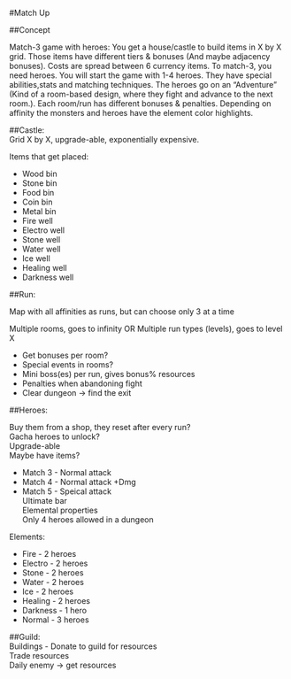 #Match Up

##Concept

Match-3 game with heroes: You get a house/castle to build items in X by X grid. Those items have different tiers & bonuses (And maybe adjacency bonuses). Costs are spread between 6 currency items. To match-3, you need heroes. You will start the game with 1-4 heroes. They have special abilities,stats and matching techniques. The heroes go on an “Adventure” (Kind of a room-based design, where they fight and advance to the next room.). Each room/run has different bonuses & penalties. Depending on affinity the monsters and heroes have the element color highlights.  
  
##Castle:   
Grid X by X, upgrade-able, exponentially expensive.

Items that get placed:
 - Wood bin  
 - Stone bin  
 - Food bin  
 - Coin bin  
 - Metal bin  
 - Fire well  
 - Electro well  
 - Stone well  
 - Water well  
 - Ice well  
 - Healing well  
 - Darkness well  


##Run:  

Map with all affinities as runs, but can choose only 3 at a time  

Multiple rooms, goes to infinity OR Multiple run types (levels), goes to level X  
 - Get bonuses per room?  
 - Special events in rooms?  
 - Mini boss(es) per run, gives bonus% resources  
 - Penalties when abandoning fight   
 - Clear dungeon -> find the exit  


##Heroes:  

Buy them from a shop, they reset after every run?  
Gacha heroes to unlock?  
Upgrade-able  
Maybe have items?  
 - Match 3 - Normal attack  
 - Match 4 - Normal attack +Dmg  
 - Match 5 - Speical attack  
Ultimate bar  
Elemental properties  
Only 4 heroes allowed in a dungeon   

Elements:  
 - Fire - 2 heroes  
 - Electro - 2 heroes  
 - Stone - 2 heroes  
 - Water - 2 heroes  
 - Ice - 2 heroes  
 - Healing - 2 heroes  
 - Darkness - 1 hero  
 - Normal - 3 heroes  


##Guild:  
Buildings - Donate to guild for resources  
Trade resources  
Daily enemy -> get resources  

